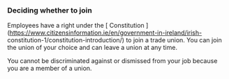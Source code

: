 ###  **Deciding whether to join**

Employees have a right under the [ Constitution
](https://www.citizensinformation.ie/en/government-in-ireland/irish-
constitution-1/constitution-introduction/) to join a trade union. You can join
the union of your choice and can leave a union at any time.

You cannot be discriminated against or dismissed from your job because you are
a member of a union.
